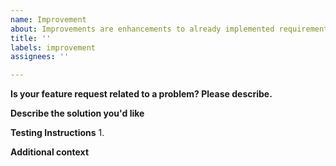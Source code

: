 ```yaml
---
name: Improvement
about: Improvements are enhancements to already implemented requirements that does not change the requirement or previously documented interfaces.
title: ''
labels: improvement
assignees: ''

---
```


<!--
An improvement is a modification to an existing capability. Improvements are enhancements to already implemented requirements and the improvement does not change the requirement or previously documented interfaces. Improvements are expected to be relatively low-cost, requiring roughly a work-week or less for implementation. Typically, improvements focus on enhancing usability or performance of the software.
-->

**Is your feature request related to a problem? Please describe.**
<!-- A clear and concise description of what the problem is. Ex. I'm always frustrated when [...] -->

**Describe the solution you'd like**
<!-- A clear and concise description of what you want to happen. -->

**Testing Instructions**
1. 

**Additional context**
<!-- Add any other context or screenshots about the feature request here. -->


<!-- REPORT SECTION
Fill in any of the below values that apply, they can then be pulled out for reporting purposes. Add the information directly after the ":" on one line.

Who reported this?
$$reporter:

Is there an ask ticket number (ex. 322)?
$$ask:

Is there a mcr ticket number (ex. 190)?
$$mcr:

Time estimate (ex. 3 days or 8 hours)
$$estimate:

END REPORT SECTION -->